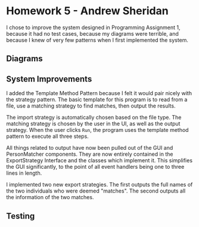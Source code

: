 # Homework 5 - Andrew Sheridan

I chose to improve the system designed in Programming Assignment 1, because it had no test cases, because my diagrams were terrible, and because I knew of very few patterns when I first implemented the system.



## Diagrams


## System Improvements
I added the Template Method Pattern because I felt it would pair nicely with the strategy pattern. The basic template for this program is to read from a file, use a matching strategy to find matches, then output the results.

The import strategy is automatically chosen based on the file type. The matching strategy is chosen by the user in the UI, as well as the output strategy. When the user clicks `Run`, the program uses the template method pattern to execute all three steps. 

All things related to output have now been pulled out of the GUI and PersonMatcher components. They are now entirely contained in the ExportStrategy Interface and the classes which implement it. This simplifies the GUI significantly, to the point of all event handlers being one to three lines in length. 

I implemented two new export strategies. The first outputs the full names of the two individuals who were deemed "matches". The second outputs all the information of the two matches.



## Testing


